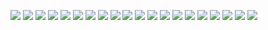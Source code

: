 ![](https://asset.cml.dev/eb6a91281e887b947c80125dba2ae57c7253ecc6?cml=png)
![](https://asset.cml.dev/3ddd42ef4fc6f7e1f788f04d68e5404018eb5bf6?cml=png)
![](https://asset.cml.dev/c93de05b6b6506a147e4438eaa484bd8bb7e45cd?cml=png)
![](https://asset.cml.dev/584d66b93db616248163c8dbdefab487b72ce152?cml=png)
![](https://asset.cml.dev/4a14383035db463b27ee4fe53e0c62ed3b2b5b85?cml=png)
![](https://asset.cml.dev/39c62d01508644f1795387d19daa2beb9ba7da93?cml=png)
![](https://asset.cml.dev/39c62d01508644f1795387d19daa2beb9ba7da93?cml=png)
![](https://asset.cml.dev/39c62d01508644f1795387d19daa2beb9ba7da93?cml=png)
![](https://asset.cml.dev/39c62d01508644f1795387d19daa2beb9ba7da93?cml=png)
![](https://asset.cml.dev/39c62d01508644f1795387d19daa2beb9ba7da93?cml=png)
![](https://asset.cml.dev/dc78c92e63e801f6d86324284074ecb59437e806?cml=png)
![](https://asset.cml.dev/1341cb3894664fe7034c13893c0bc940c0652cbc?cml=png)
![](https://asset.cml.dev/f46c9d9a101e829f6cd957a3f34898b10308693c?cml=png)
![](https://asset.cml.dev/3d0dd78ca245a29e739f0fb17e7cc7417f4b7424?cml=png)
![](https://asset.cml.dev/3b19b51eee6c4654b46c68ed3992bb239c0a7e07?cml=png)
![](https://asset.cml.dev/b8711b6a1328e78bdd01dd3d839819e4d37cf92f?cml=png)
![](https://asset.cml.dev/fdb07ee95d46976c3d4b9faefb8db92be2ab8f40?cml=png)
![](https://asset.cml.dev/5be6252ec6a382092892dff0b84c4fd39e866962?cml=png)
![](https://asset.cml.dev/58b3d0cea1c2dce0f13158f9c3cfdcbea43a9f27?cml=png)
![](https://asset.cml.dev/53603a6580bff76d681de944ddefb33111d64018?cml=png)
